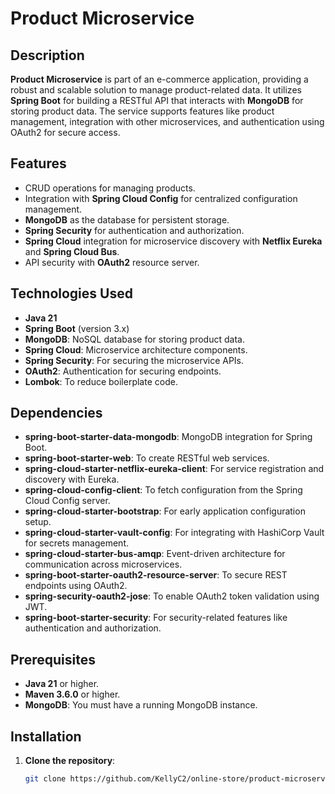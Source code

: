 # Product Microservice

## Description

**Product Microservice** is part of an e-commerce application, providing a robust and scalable solution to manage product-related data. It utilizes **Spring Boot** for building a RESTful API that interacts with **MongoDB** for storing product data. The service supports features like product management, integration with other microservices, and authentication using OAuth2 for secure access.

## Features
- CRUD operations for managing products.
- Integration with **Spring Cloud Config** for centralized configuration management.
- **MongoDB** as the database for persistent storage.
- **Spring Security** for authentication and authorization.
- **Spring Cloud** integration for microservice discovery with **Netflix Eureka** and **Spring Cloud Bus**.
- API security with **OAuth2** resource server.

## Technologies Used
- **Java 21**
- **Spring Boot** (version 3.x)
- **MongoDB**: NoSQL database for storing product data.
- **Spring Cloud**: Microservice architecture components.
- **Spring Security**: For securing the microservice APIs.
- **OAuth2**: Authentication for securing endpoints.
- **Lombok**: To reduce boilerplate code.

## Dependencies
- **spring-boot-starter-data-mongodb**: MongoDB integration for Spring Boot.
- **spring-boot-starter-web**: To create RESTful web services.
- **spring-cloud-starter-netflix-eureka-client**: For service registration and discovery with Eureka.
- **spring-cloud-config-client**: To fetch configuration from the Spring Cloud Config server.
- **spring-cloud-starter-bootstrap**: For early application configuration setup.
- **spring-cloud-starter-vault-config**: For integrating with HashiCorp Vault for secrets management.
- **spring-cloud-starter-bus-amqp**: Event-driven architecture for communication across microservices.
- **spring-boot-starter-oauth2-resource-server**: To secure REST endpoints using OAuth2.
- **spring-security-oauth2-jose**: To enable OAuth2 token validation using JWT.
- **spring-boot-starter-security**: For security-related features like authentication and authorization.

## Prerequisites
- **Java 21** or higher.
- **Maven 3.6.0** or higher.
- **MongoDB**: You must have a running MongoDB instance.

## Installation

1. **Clone the repository**:
   ```bash
   git clone https://github.com/KellyC2/online-store/product-microservice.git
